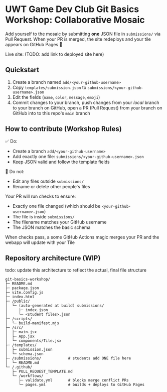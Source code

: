 # UWT Game Dev Club Git Basics Workshop: Collaborative Mosaic

Add yourself to the mosaic by submitting **one** JSON file in `submissions/` via Pull Request.
When your PR is merged, the site redeploys and your tile appears on GitHub Pages 🎉

Live site: (TODO: add link to deployed site here)

## Quickstart

1. Create a branch named `add/<your-github-username>`
2. Copy `templates/submission.json` to `submissions/<your-github-username>.json`
3. Edit the fields (`name`, `color`, `message`, `emoji`)
4. Commit changes to your branch, push changes from your _local_ branch to your branch on GitHub, open a PR (Pull Request) from your branch on GitHub into to this repo's `main` branch

## How to contribute (Workshop Rules)

✅ Do:
- Create a branch `add/<your-github-username>`
- Add exactly one file: `submissions/<your-github-username>.json`
- Keep JSON valid and follow the template fields

🚫 Do not:
- Edit any files outside `submissions/`
- Rename or delete other people's files

Your PR will run checks to ensure:
- Exactly one file changed (which should be `<your-github-username>.json`)
- The file is inside `submissions/`
- The filename matches your GitHub username
- The JSON matches the basic schema

When checks pass, a some GitHub Actions magic merges your PR and the webapp will update with your Tile

## Repository architecture (WIP)

todo: update this architecture to reflect the actual, final file structure

```text
git-basics-workshop/
├─ README.md
├─ package.json
├─ vite.config.js
├─ index.html
├─ /public/
│  └─ (auto-generated at build) submissions/
│     ├─ index.json
│     └─ <student files>.json
├─ /scripts/
│  └─ build-manifest.mjs
├─ /src/
│  ├─ main.jsx
│  ├─ App.jsx
│  └─ components/Tile.jsx
├─ /templates/
│  ├─ submission.json
│  └─ schema.json
├─ /submissions/            # students add ONE file here
│  └─ README.md
└─ /.github/
   ├─ PULL_REQUEST_TEMPLATE.md
   └─ /workflows/
      ├─ validate.yml       # blocks merge conflict PRs
      └─ pages.yml          # builds + deploys to GitHub Pages
```

